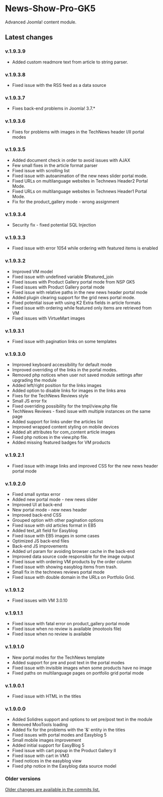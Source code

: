 News-Show-Pro-GK5
=================

Advanced Joomla! content module.

## Latest changes

### v.1.9.3.9

* Added custom readmore text from article to string parser.

### v.1.9.3.8

* Fixed issue with the RSS feed as a data source

### v.1.9.3.7

* Fixes back-end problems in Joomla! 3.7.*

### v.1.9.3.6

* Fixes for problems with images in the TechNews header I/II portal modes

### v.1.9.3.5

* Added document check in order to avoid issues with AJAX
* Few small fixes in the article format parser
* Fixed issue with scrolling list
* Fixed issue with autoanimation of the new news slider portal mode.
* Fixed URLs on multilanguage websites in Technews Header2 Portal Mode.
* Fixed URLs on multilanguage websites in Technews Header1 Portal Mode.
* Fix for the product_gallery mode - wrong assignment

### v.1.9.3.4

* Security fix - fixed potential SQL Injection

### v.1.9.3.3

* Fixed issue with error 1054 while ordering with featured items is enabled

### v.1.9.3.2

* Improved VM model
* Fixed issue with undefined variable $featured_join
* Fixed issues with Product Gallery portal mode from NSP GK5
* Fixed issues with Product Gallery portal mode
* Fixed issue with relative paths in the new news header portal mode
* Added plugin clearing support for the grid news portal mode.
* Fixed potential issue with using K2 Extra fields in article formats
* Fixed issue with ordering while featured only items are retrieved from VM
* Fixed issues with VirtueMart images

### v.1.9.3.1

* Fixed issue with pagination links on some templates

### v.1.9.3.0

* Improved keyboard accessibility for default mode
* Improved overriding of the links in the portal modes.
* Removed php notices when user not saved module settings after upgrading the module
* Added left/right position for the links images
* Added option to disable links for images in the links area
* Fixes for the TechNews Reviews style
* Small JS error fix
* Fixed overriding possibility for the tmpl/view.php file
* TechNews Reviews - fixed issue with multiple instances on the same page
* Added support for links under the articles list
* Improved wrapped content styling on mobile devices
* Added alt attributes for com_content article images
* Fixed php notices in the view.php file.
* Added missing featured badges for VM products

### v.1.9.2.1

* Fixed issue with image links and improved CSS for the new news header portal mode

### v.1.9.2.0

* Fixed small syntax error
* Added new portal mode - new news slider
* Improved UI at back-end
* New portal mode - new news header
* Improved back-end CSS
* Grouped option with other pagination options
* Fixed issue with old articles format in EB5
* Added text_alt field for Easyblog
* Fixed issue with EB5 images in some cases
* Optimized JS back-end files
* Back-end JS improvements
* Added url param for avoiding browser cache in the back-end
* Improved data source code responsible for the image output
* Fixed issue with ordering VM products by the order column
* Fixed issue with showing easyblog items from trash.
* Small fix in the technews reviews portal mode
* Fixed issue with double domain in the URLs on Portfolio Grid.

### v.1.9.1.2

* Fixed issues with VM 3.0.10
 
### v.1.9.1.1

* Fixed issue with fatal error on product_gallery portal mode
* Fixed issue when no review is available (mootools file)
* Fixed issue when no review is available

### v.1.9.1.0

* New portal modes for the TechNews template
* Added support for pre and post text in the portal modes
* Fixed issue with invisible images when some products have no image
* Fixed paths on multilanguage pages on portfolio grid portal mode

### v.1.9.0.1

* Fixed issue with HTML in the titles
 
### v.1.9.0.0

* Added Solidres support and options to set pre/post text in the module
* Removed MooTools loading
* Added fix for the problems with the '&#38;' entity in the titles
* Fixed issues with portal modes and Easyblog 5
* Small mobile images improvement
* Added initial support for EasyBlog 5
* Fixed issue with cart popup in the Product Gallery II
* Fixed issue with cart in VM3
* Fixed notices in the easyblog view
* Fixed php notice in the Easyblog data source model

### Older versions

[Older changes are available in the commits list.](https://github.com/GavickPro/News-Show-Pro-GK5/commits/J!3.0_compatible)
